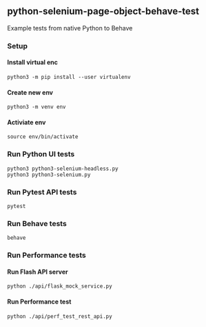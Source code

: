 ## python-selenium-page-object-behave-test
Example tests from native Python to Behave

### Setup

#### Install virtual enc 
```python3 -m pip install --user virtualenv```
#### Create new env
```python3 -m venv env```
#### Activiate env
```source env/bin/activate```

### Run Python UI tests
```
python3 python3-selenium-headless.py
python3 python3-selenium.py
```

### Run Pytest API tests
```pytest```

### Run Behave tests
```behave```

### Run Performance tests
#### Run Flash API server
```python ./api/flask_mock_service.py```
#### Run Performance test
```python ./api/perf_test_rest_api.py```
